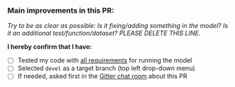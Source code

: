 ### Main improvements in this PR:
*Try to be as clear as possible: Is it fixing/adding something in the model? Is it an additional test/function/dataset? PLEASE DELETE THIS LINE.*

**I hereby confirm that I have:**

- [ ] Tested my code with [all requirements](https://github.com/SysBioChalmers/yeast-GEM#required-software---contributor) for running the model
- [ ] Selected `devel` as a target branch (top left drop-down menu)
- [ ] If needed, asked first in the [Gitter chat room](https://gitter.im/SysBioChalmers/yeast-GEM) about this PR
